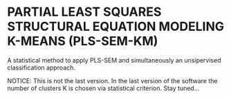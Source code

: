 # PARTIAL LEAST SQUARES STRUCTURAL EQUATION MODELING K-MEANS (PLS-SEM-KM)

A statistical method to apply PLS-SEM and simultaneously an unsipervised classification approach.

NOTICE: This is not the last version. In the last version of the software the number of clusters K is chosen via statistical criterion. Stay tuned... 
